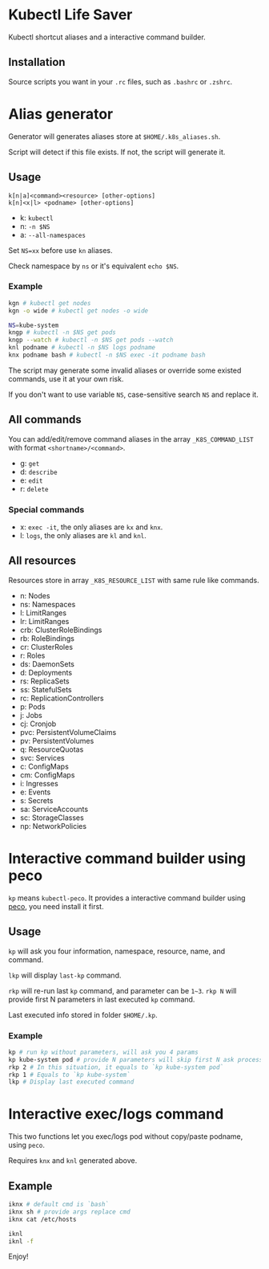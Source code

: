 # Kubectl Life Saver

Kubectl shortcut aliases and a interactive command builder.

## Installation

Source scripts you want in your `.rc` files, such as `.bashrc` or `.zshrc`.

# Alias generator

Generator will generates aliases store at `$HOME/.k8s_aliases.sh`.

Script will detect if this file exists. If not, the script will generate it.

## Usage

```ebnf
k[n|a]<command><resource> [other-options]
k[n]<x|l> <podname> [other-options]
```

- k: `kubectl`
- n: `-n $NS`
- a: `--all-namespaces`

Set `NS=xx` before use `kn` aliases.

Check namespace by `ns` or it's equivalent `echo $NS`.

### Example

```bash
kgn # kubectl get nodes
kgn -o wide # kubectl get nodes -o wide

NS=kube-system
kngp # kubectl -n $NS get pods
kngp --watch # kubectl -n $NS get pods --watch
knl podname # kubectl -n $NS logs podname
knx podname bash # kubectl -n $NS exec -it podname bash
```

The script may generate some invalid aliases or override some existed commands, use it at your own risk.

If you don't want to use variable `NS`, case-sensitive search `NS` and replace it.

## All commands

You can add/edit/remove command aliases in the array `_K8S_COMMAND_LIST` with format `<shortname>/<command>`.

- g: `get`
- d: `describe`
- e: `edit`
- r: `delete`

### Special commands

- x: `exec -it`, the only aliases are `kx` and `knx`.
- l: `logs`, the only aliases are `kl` and `knl`.

## All resources

Resources store in array `_K8S_RESOURCE_LIST` with same rule like commands.

- n: Nodes
- ns: Namespaces
- l: LimitRanges
- lr: LimitRanges
- crb: ClusterRoleBindings
- rb: RoleBindings
- cr: ClusterRoles
- r: Roles
- ds: DaemonSets
- d: Deployments
- rs: ReplicaSets
- ss: StatefulSets
- rc: ReplicationControllers
- p: Pods
- j: Jobs
- cj: Cronjob
- pvc: PersistentVolumeClaims
- pv: PersistentVolumes
- q: ResourceQuotas
- svc: Services
- c: ConfigMaps
- cm: ConfigMaps
- i: Ingresses
- e: Events
- s: Secrets
- sa: ServiceAccounts
- sc: StorageClasses
- np: NetworkPolicies

# Interactive command builder using peco

`kp` means `kubectl-peco`. It provides a interactive command builder using [peco](https://github.com/peco/peco), you need install it first.

## Usage

`kp` will ask you four information, namespace, resource, name, and command.

`lkp` will display `last-kp` command.

`rkp` will re-run last `kp` command, and parameter can be `1~3`. `rkp N` will provide first N parameters in last executed `kp` command. 

Last executed info stored in folder `$HOME/.kp`.

### Example

```bash
kp # run kp without parameters, will ask you 4 params
kp kube-system pod # provide N parameters will skip first N ask process
rkp 2 # In this situation, it equals to `kp kube-system pod`
rkp 1 # Equals to `kp kube-system`
lkp # Display last executed command
```

# Interactive exec/logs command

This two functions let you exec/logs pod without copy/paste podname, using `peco`.

Requires `knx` and `knl` generated above.

## Example

```bash
iknx # default cmd is `bash`
iknx sh # provide args replace cmd
iknx cat /etc/hosts

iknl
iknl -f
```


Enjoy!